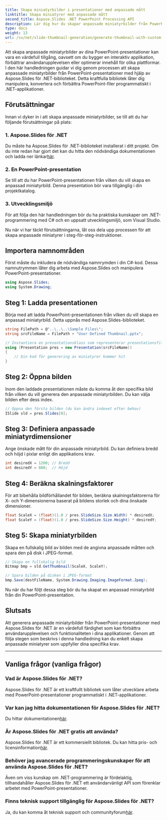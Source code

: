 ```yaml
---
title: Skapa miniatyrbilder i presentationer med anpassade mått
linktitle: Skapa miniatyrer med anpassade mått
second_title: Aspose.Slides .NET PowerPoint Processing API
description: Lär dig hur du skapar anpassade miniatyrbilder från PowerPoint-presentationer med Aspose.Slides för .NET. Förbättra användarupplevelsen och funktionaliteten.
type: docs
weight: 13
url: /sv/net/slide-thumbnail-generation/generate-thumbnail-with-custom-dimensions/
---
```


Att skapa anpassade miniatyrbilder av dina PowerPoint-presentationer kan vara en värdefull tillgång, oavsett om du bygger en interaktiv applikation, förbättrar användarupplevelsen eller optimerar innehåll för olika plattformar. I den här handledningen guidar vi dig genom processen att skapa anpassade miniatyrbilder från PowerPoint-presentationer med hjälp av Aspose.Slides för .NET-biblioteket. Detta kraftfulla bibliotek låter dig manipulera, konvertera och förbättra PowerPoint-filer programmatiskt i .NET-applikationer.

## Förutsättningar

Innan vi dyker in i att skapa anpassade miniatyrbilder, se till att du har följande förutsättningar på plats:

### 1. Aspose.Slides för .NET

 Du måste ha Aspose.Slides för .NET-biblioteket installerat i ditt projekt. Om du inte redan har gjort det kan du hitta den nödvändiga dokumentationen och ladda ner länkar[här](https://reference.aspose.com/slides/net/).

### 2. En PowerPoint-presentation

Se till att du har PowerPoint-presentationen från vilken du vill skapa en anpassad miniatyrbild. Denna presentation bör vara tillgänglig i din projektkatalog.

### 3. Utvecklingsmiljö

För att följa den här handledningen bör du ha praktiska kunskaper om .NET-programmering med C# och en uppsatt utvecklingsmiljö, som Visual Studio.

Nu när vi har täckt förutsättningarna, låt oss dela upp processen för att skapa anpassade miniatyrer i steg-för-steg-instruktioner.

## Importera namnområden

Först måste du inkludera de nödvändiga namnrymden i din C#-kod. Dessa namnutrymmen låter dig arbeta med Aspose.Slides och manipulera PowerPoint-presentationer.

```csharp
using Aspose.Slides;
using System.Drawing;
```

## Steg 1: Ladda presentationen

Börja med att ladda PowerPoint-presentationen från vilken du vill skapa en anpassad miniatyrbild. Detta uppnås med Aspose.Slides-biblioteket.

```csharp
string FilePath = @"..\..\..\Sample Files\";
string srcFileName = FilePath + "User Defined Thumbnail.pptx";

// Instantiera en presentationsklass som representerar presentationsfilen
using (Presentation pres = new Presentation(srcFileName))
{
    // Din kod för generering av miniatyrer kommer hit
}
```

## Steg 2: Öppna bilden

Inom den laddade presentationen måste du komma åt den specifika bild från vilken du vill generera den anpassade miniatyrbilden. Du kan välja bilden efter dess index.

```csharp
// Öppna den första bilden (du kan ändra indexet efter behov)
ISlide sld = pres.Slides[0];
```

## Steg 3: Definiera anpassade miniatyrdimensioner

Ange önskade mått för din anpassade miniatyrbild. Du kan definiera bredd och höjd i pixlar enligt din applikations krav.

```csharp
int desiredX = 1200; // Bredd
int desiredY = 800;  // Höjd
```

## Steg 4: Beräkna skalningsfaktorer

För att bibehålla bildförhållandet för bilden, beräkna skalningsfaktorerna för X- och Y-dimensionerna baserat på bildens storlek och dina önskade dimensioner.

```csharp
float ScaleX = (float)(1.0 / pres.SlideSize.Size.Width) * desiredX;
float ScaleY = (float)(1.0 / pres.SlideSize.Size.Height) * desiredY;
```

## Steg 5: Skapa miniatyrbilden

Skapa en fullskalig bild av bilden med de angivna anpassade måtten och spara den på disk i JPEG-format.

```csharp
// Skapa en fullskalig bild
Bitmap bmp = sld.GetThumbnail(ScaleX, ScaleY);

// Spara bilden på disken i JPEG-format
bmp.Save(destFileName, System.Drawing.Imaging.ImageFormat.Jpeg);
```

Nu när du har följt dessa steg bör du ha skapat en anpassad miniatyrbild från din PowerPoint-presentation.

## Slutsats

Att generera anpassade miniatyrbilder från PowerPoint-presentationer med Aspose.Slides för .NET är en värdefull färdighet som kan förbättra användarupplevelsen och funktionaliteten i dina applikationer. Genom att följa stegen som beskrivs i denna handledning kan du enkelt skapa anpassade miniatyrer som uppfyller dina specifika krav.

---

## Vanliga frågor (vanliga frågor)

### Vad är Aspose.Slides för .NET?
Aspose.Slides för .NET är ett kraftfullt bibliotek som låter utvecklare arbeta med PowerPoint-presentationer programmatiskt i .NET-applikationer.

### Var kan jag hitta dokumentationen för Aspose.Slides för .NET?
 Du hittar dokumentationen[här](https://reference.aspose.com/slides/net/).

### Är Aspose.Slides för .NET gratis att använda?
 Aspose.Slides för .NET är ett kommersiellt bibliotek. Du kan hitta pris- och licensinformation[här](https://purchase.aspose.com/buy).

### Behöver jag avancerade programmeringskunskaper för att använda Aspose.Slides för .NET?
Även om viss kunskap om .NET-programmering är fördelaktig, tillhandahåller Aspose.Slides för .NET ett användarvänligt API som förenklar arbetet med PowerPoint-presentationer.

### Finns teknisk support tillgänglig för Aspose.Slides för .NET?
 Ja, du kan komma åt teknisk support och communityforum[här](https://forum.aspose.com/).
